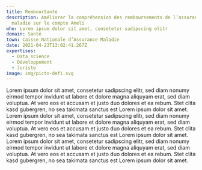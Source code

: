 ```yaml
---
title: RembourSanté
description: Améliorer la compréhension des remboursements de l’assurance
  maladie sur le compte Ameli
who: Lorem ipsum dolor sit amet, consetetur sadipscing elitr
domain: Santé
town: Caisse Nationale d’Assurance Maladie
date: 2021-04-23T13:02:41.267Z
expertises:
  - Data science
  - Développement
  - Juriste
image: img/picto-defi.svg
---
```

Lorem ipsum dolor sit amet, consetetur sadipscing elitr, sed diam nonumy eirmod tempor invidunt ut labore et dolore magna aliquyam erat, sed diam voluptua. At vero eos et accusam et justo duo dolores et ea rebum. Stet clita kasd gubergren, no sea takimata sanctus est Lorem ipsum dolor sit amet. Lorem ipsum dolor sit amet, consetetur sadipscing elitr, sed diam nonumy eirmod tempor invidunt ut labore et dolore magna aliquyam erat, sed diam voluptua. At vero eos et accusam et justo duo dolores et ea rebum. Stet clita kasd gubergren, no sea takimata sanctus est Lorem ipsum dolor sit amet. Lorem ipsum dolor sit amet, consetetur sadipscing elitr, sed diam nonumy eirmod tempor invidunt ut labore et dolore magna aliquyam erat, sed diam voluptua. At vero eos et accusam et justo duo dolores et ea rebum. Stet clita kasd gubergren, no sea takimata sanctus est Lorem ipsum dolor sit amet.
